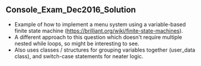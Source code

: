 ## Console_Exam_Dec2016_Solution
* Example of how to implement a menu system using a variable-based finite state machine (https://brilliant.org/wiki/finite-state-machines).
* A different approach to this question which doesn't require multiple nested while loops, so might be interesting to see.
* Also uses classes / structures for grouping variables together (user_data class), and switch-case statements for neater logic.

